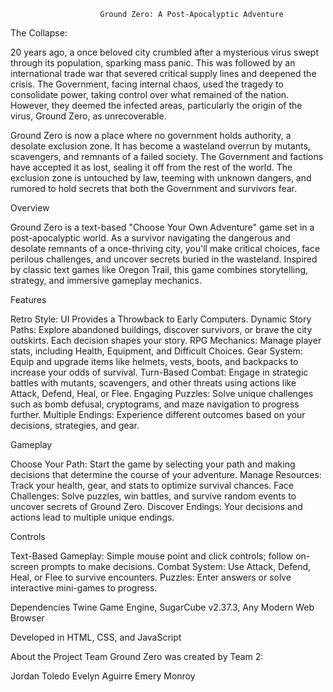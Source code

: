 						Ground Zero: A Post-Apocalyptic Adventure

The Collapse:

20 years ago, a once beloved city crumbled after a mysterious virus swept through its population, sparking mass panic. 
This was followed by an international trade war that severed critical supply lines and deepened the crisis. The Government, 
facing internal chaos, used the tragedy to consolidate power, taking control over what remained of the nation. However,
they deemed the infected areas, particularly the origin of the virus, Ground Zero, as unrecoverable.

Ground Zero is now a place where no government holds authority, a desolate exclusion zone. It has become a wasteland overrun 
by mutants, scavengers, and remnants of a failed society. The Government and factions have accepted it as lost, sealing it 
off from the rest of the world. The exclusion zone is untouched by law, teeming with unknown dangers, and rumored to hold secrets 
that both the Government and survivors fear.


Overview

Ground Zero is a text-based "Choose Your Own Adventure" game set in a post-apocalyptic world. As a survivor navigating the dangerous 
and desolate remnants of a once-thriving city, you'll make critical choices, face perilous challenges, and uncover secrets buried in
the wasteland. Inspired by classic text games like Oregon Trail, this game combines storytelling, strategy, and immersive gameplay mechanics.

Features

Retro Style: UI Provides a Throwback to Early Computers.
Dynamic Story Paths: Explore abandoned buildings, discover survivors, or brave the city outskirts. Each decision shapes your story.
RPG Mechanics: Manage player stats, including Health, Equipment, and Difficult Choices.
Gear System: Equip and upgrade items like helmets, vests, boots, and backpacks to increase your odds of survival.
Turn-Based Combat: Engage in strategic battles with mutants, scavengers, and other threats using actions like Attack, Defend, Heal, or Flee.
Engaging Puzzles: Solve unique challenges such as bomb defusal, cryptograms, and maze navigation to progress further.
Multiple Endings: Experience different outcomes based on your decisions, strategies, and gear.

Gameplay

Choose Your Path: Start the game by selecting your path and making decisions that determine the course of your adventure.
Manage Resources: Track your health, gear, and stats to optimize survival chances.
Face Challenges: Solve puzzles, win battles, and survive random events to uncover secrets of Ground Zero.
Discover Endings: Your decisions and actions lead to multiple unique endings.

Controls

Text-Based Gameplay: Simple mouse point and click controls; follow on-screen prompts to make decisions.
Combat System: Use Attack, Defend, Heal, or Flee to survive encounters.
Puzzles: Enter answers or solve interactive mini-games to progress.

Dependencies
Twine Game Engine, SugarCube v2.37.3, Any Modern Web Browser

Developed in HTML, CSS, and JavaScript

About the Project Team
Ground Zero was created by Team 2:

Jordan Toledo
Evelyn Aguirre
Emery Monroy
